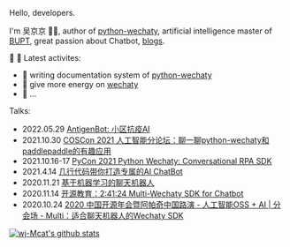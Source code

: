 Hello, developers.

I'm 吴京京 👨‍💻, author of [python-wechaty](https://github.com/wechaty/python-wechaty), artificial intelligence master of [BUPT](https://www.bupt.edu.cn/), great passion about Chatbot, [blogs](https://wj-mcat.github.io/).

🎃 🎃 Latest activites:

- 📄 writing documentation system of [python-wechaty](https://python-wechaty.readthedocs.io/)
- 👐 give more energy on [wechaty](https://github.com/wechaty/wechaty)
- 🦈 ...

Talks:
- 2022.05.29 [AntigenBot: 小区抗疫AI](https://www.huodongxing.com/event/5650422598323)
- 2021.10.30 [COSCon 2021 人工智能分论坛：聊一聊python-wechaty和paddlepaddle的有趣应用](https://www.bilibili.com/video/BV1YF411a77L?spm_id_from=333.999.0.0)
- 2021.10.16-17 [PyCon 2021 Python Wechaty: Conversational RPA SDK](https://cn.pycon.org/2021)
- 2021.4.14 [几行代码带你打造专属的AI ChatBot](https://www.bilibili.com/video/BV16U4y1h7dc)
- 2020.11.21 [基于机器学习的聊天机器人](https://ng-china.org/#speakers)
- 2020.11.14 [开源教育：2:41:24 Multi-Wechaty SDK for Chatbot](https://wx.vzan.com/live/tvchat-425619793#/)
- 2020.10.24 [2020 中国开源年会暨阿帕奇中国路演 - 人工智能OSS + AI | 分会场 - Multi：适合聊天机器人的Wechaty SDK](https://segmentfault.com/area/coscon-2020)

 [![wj-Mcat's github stats](https://github-readme-stats.vercel.app/api?username=wj-Mcat)](https://github.com/wj-Mcat)

